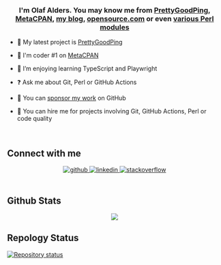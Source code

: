 


### <div align="center">I'm Olaf Alders. You may know me from <a href="https://www.prettygoodping.com">PrettyGoodPing</a>, <a href="https://metacpan.org" target="_blank">MetaCPAN</a>, <a href="https://olafalders.com">my blog</a>, <a href="https://opensource.com/users/oalders">opensource.com</a> or even <a href="https://metacpan.org/author/OALDERS" target="_blank">various Perl modules</a></div>


- 🚀 My latest project is [PrettyGoodPing](https://www.prettygoodping.com/)

- 🥇 I'm coder #1 on <a href="https://metacpan.org" target="_blank">MetaCPAN</a>

- 📘 I’m enjoying learning TypeScript and Playwright

- ❓ Ask me about Git, Perl or GitHub Actions

- 🍺 You can <a href="https://github.com/sponsors/oalders">sponsor my work</a> on GitHub

- 🍻 You can hire me for projects involving Git, GitHub Actions, Perl or code quality

<br/>


## Connect with me
<div align="center">
<a href="https://github.com/oalders" target="_blank">
<img src=https://img.shields.io/badge/github-%2324292e.svg?&style=for-the-badge&logo=github&logoColor=white alt=github style="margin-bottom: 5px;" />
</a>
<a href="https://www.linkedin.com/in/olafalders" target="_blank">
<img src=https://img.shields.io/badge/linkedin-%231E77B5.svg?&style=for-the-badge&logo=linkedin&logoColor=white alt=linkedin style="margin-bottom: 5px;" />
</a>
<a href="https://stackoverflow.com/users/406224/oalders/" target="_blank">
<img src=https://img.shields.io/badge/stackoverflow-%23F28032.svg?&style=for-the-badge&logo=stackoverflow&logoColor=white alt=stackoverflow style="margin-bottom: 5px;" />
</a>
</div>


<br/>


## Github Stats
<div align="center"><img src="https://github-readme-stats.vercel.app/api?username=oalders&show_icons=true&count_private=true&hide_border=true" align="center" /></div>

## Repology Status
[![Repository status](https://repology.org/badge/repository-big/metacpan.svg)](https://repology.org/repository/metacpan)
